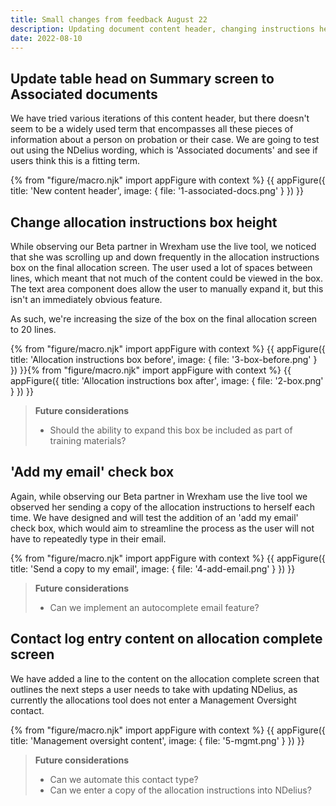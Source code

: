 ```yaml
---
title: Small changes from feedback August 22
description: Updating document content header, changing instructions height, add my email checkbox, management oversight content
date: 2022-08-10
---
```


## Update table head on Summary screen to Associated documents

We have tried various iterations of this content header, but there doesn't seem to be a widely used term that encompasses all these pieces of information about a person on probation or their case. We are going to test out using the NDelius wording, which is 'Associated documents' and see if users think this is a fitting term.

{% from "figure/macro.njk" import appFigure with context %}
{{ appFigure({
  title: 'New content header',
  image: {
    file: '1-associated-docs.png'
  }
}) }}

## Change allocation instructions box height

While observing our Beta partner in Wrexham use the live tool, we noticed that she was scrolling up and down frequently in the allocation instructions box on the final allocation screen. The user used a lot of spaces between lines, which meant that not much of the content could be viewed in the box. The text area component does allow the user to manually expand it, but this isn't an immediately obvious feature.

As such, we're increasing the size of the box on the final allocation screen to 20 lines.

{% from "figure/macro.njk" import appFigure with context %}
{{ appFigure({
  title: 'Allocation instructions box before',
  image: {
    file: '3-box-before.png'
  }
}) }}{% from "figure/macro.njk" import appFigure with context %}
{{ appFigure({
  title: 'Allocation instructions box after',
  image: {
    file: '2-box.png'
  }
}) }}

> **Future considerations**
>
> - Should the ability to expand this box be included as part of training materials?

## 'Add my email' check box

Again, while observing our Beta partner in Wrexham use the live tool we observed her sending a copy of the allocation instructions to herself each time. We have designed and will test the addition of an 'add my email' check box, which would aim to streamline the process as the user will not have to repeatedly type in their email.

{% from "figure/macro.njk" import appFigure with context %}
{{ appFigure({
  title: 'Send a copy to my email',
  image: {
    file: '4-add-email.png'
  }
}) }}

> **Future considerations**
>
> - Can we implement an autocomplete email feature?

## Contact log entry content on allocation complete screen

We have added a line to the content on the allocation complete screen that outlines the next steps a user needs to take with updating NDelius, as currently the allocations tool does not enter a Management Oversight contact.

{% from "figure/macro.njk" import appFigure with context %}
{{ appFigure({
  title: 'Management oversight content',
  image: {
    file: '5-mgmt.png'
  }
}) }}

> **Future considerations**
>
> - Can we automate this contact type?
> - Can we enter a copy of the allocation instructions into NDelius?
